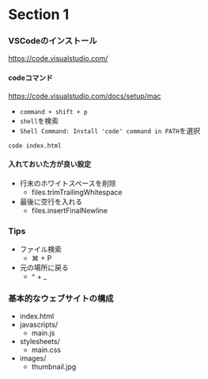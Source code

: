 # Section 1

### VSCodeのインストール
https://code.visualstudio.com/

#### codeコマンド
https://code.visualstudio.com/docs/setup/mac

- `command + shift + p`
- `shell`を検索
- `Shell Command: Install 'code' command in PATH`を選択

```shell
code index.html
```

#### 入れておいた方が良い設定

- 行末のホワイトスペースを削除
  - files.trimTrailingWhitespace
- 最後に空行を入れる
  - files.insertFinalNewline

### Tips

- ファイル検索
  - ⌘ + P
- 元の場所に戻る
  - ^ + _

### 基本的なウェブサイトの構成

- index.html
- javascripts/
  - main.js
- stylesheets/
  - main.css
- images/
  - thumbnail.jpg
